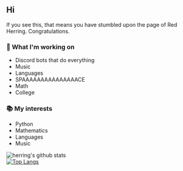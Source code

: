 ## Hi
If you see this, that means you have stumbled upon the page of Red Herring. Congratulations.

### :telescope: What I'm working on
* Discord bots that do everything
* Music
* Languages
* SPAAAAAAAAAAAAAAACE
* Math
* College

### :books: My interests
* Python
* Mathematics
* Languages
* Music

![herring's github stats](https://github-readme-stats.vercel.app/api?username=glitch-in-the-herring&show_icons=true&theme=tokyonight)  
[![Top Langs](https://github-readme-stats.vercel.app/api/top-langs/?username=glitch-in-the-herring&layout=compact)](https://github.com/anuraghazra/github-readme-stats)
